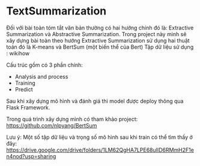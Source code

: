 # TextSummarization

Đối với bài toàn tóm tắt văn bản thường có hai hướng chính đó là: Extractive Summarization và Abstractive Summarization.
Trong project này mình sẽ xây dựng bài toàn theo hướng Extractive Summarization sử dụng hai thuật toán đó là K-means và BertSum (một biến thể của Bert)
Tập dữ liệu sử dụng : wikihow

Cấu trúc gồm có 3 phần chính:
+ Analysis and process
+ Training
+ Predict

Sau khi xây dựng mô hình và đánh giá thì model được deploy thông qua Flask Framework.

Trong quá trình xây dựng mình có tham khảo project: https://github.com/nlpyang/BertSum

Lưu ý:
Một số tập dữ liệu và trọng số mô hình sau khi train có thể tìm thấy ở đây: https://drive.google.com/drive/folders/1LM62QgHA7LPE68uIlD6RMmH2F1en4nod?usp=sharing



